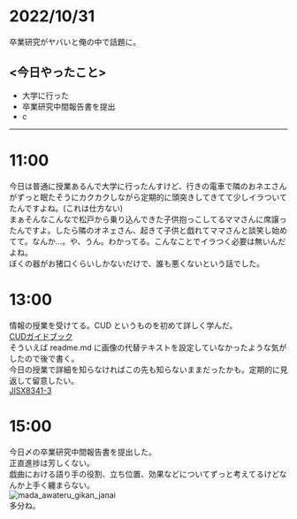 
2022/10/31
============

卒業研究がヤバいと俺の中で話題に。

## <今日やったこと>  
* 大学に行った
* 卒業研究中間報告書を提出
* c

---
# 11:00
今日は普通に授業あるんで大学に行ったんすけど、行きの電車で隣のおネエさんがずっと眠たそうにカクカクしながら定期的に頭突きしてきてて少しイラついてたんですよね。(これは仕方ない)  
まぁそんなこんなで松戸から乗り込んできた子供抱っこしてるママさんに席譲ったんですよ。したら隣のオネェさん、起きて子供と戯れてママさんと談笑し始めてて。なんか…。や、うん。わかってる。こんなことでイラつく必要は無いんだよね。  
ぼくの器がお猪口くらいしかないだけで、誰も悪くないという話でした。  

# 13:00
情報の授業を受けてる。CUD というものを初めて詳しく学んだ。  
[CUDガイドブック](http://www2.cudo.jp/wp/wp-content/uploads/2016/07/CUD%E3%82%AC%E3%82%A4%E3%83%89%E3%83%96%E3%83%83%E3%82%AF.pdf)  
そういえば readme.md に画像の代替テキストを設定していなかったような気がしたので後で書く。  
今日の授業で詳細を知らなければこの先も知らないままだったかも。定期的に見返して留意したい。  
[JISX8341-3](https://waic.jp/docs/jis2016/understanding/201604/)  

# 15:00  
今日〆の卒業研究中間報告書を提出した。  
正直進捗は芳しくない。  
戯曲における語り手の役割、立ち位置、効果などについてずっと考えてるけどなんか上手く纏まらない。  
![mada_awateru_gikan_janai](https://user-images.githubusercontent.com/7425329/198950896-85732cbd-d98c-4064-ab56-2c120c04bde8.jpeg)  
多分ね。
